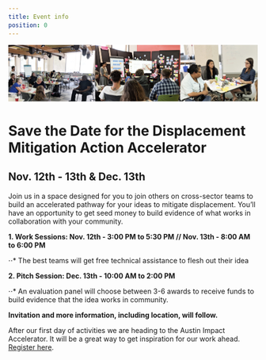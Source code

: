 ```yaml
---
title: Event info
position: 0
---
```


![Action accelerator logo](/assets/img/projects/Displacement-Mitigation-Action-Accelerator/BANNERGITHUB.png)

# Save the Date for the Displacement Mitigation Action Accelerator 

## Nov. 12th - 13th & Dec. 13th 


Join us in a space designed for you to join others on cross-sector teams to build an accelerated pathway for your ideas to mitigate displacement. You’ll have an opportunity to get seed money to build evidence of what works in collaboration with your community.

**1. Work Sessions: Nov. 12th - 3:00 PM to 5:30 PM // Nov. 13th - 8:00 AM to 6:00 PM**

⋅⋅* The best teams will get free technical assistance to flesh out their idea

**2. Pitch Session: Dec. 13th - 10:00 AM to 2:00 PM**

⋅⋅* An evaluation panel will choose between 3-6 awards to receive funds to build evidence that the idea works in community.

**Invitation and more information, including location, will follow.** 


After our first day of activities we are heading to the Austin Impact Accelerator. It will be a great way to get inspiration for our work ahead. [Register here](https://go.impacthubaustin.com/accelerator-community-showcase-day).



